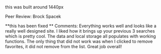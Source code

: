 this was built around 1440px

Peer Review: Brock Spacek


**this has been fixed **
Comments: Everything works well and looks like a really well designed site. I liked how it brings up your previous 3 searches which is pretty cool. The data and local storage all populates with working functions. The only thing that did not work was when I clicked to remove favorites, it did not remove from the list. Great job overall! 
